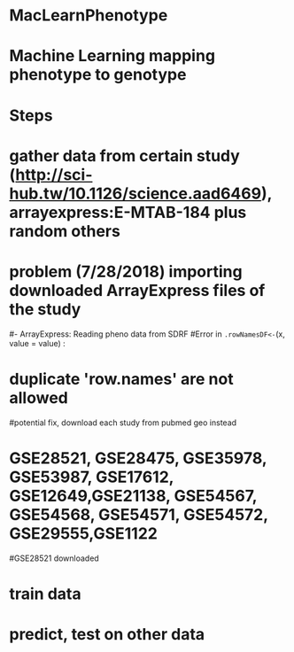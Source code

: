 # MacLearnPhenotype
# Machine Learning mapping phenotype to genotype

# Steps
# gather data from certain study (http://sci-hub.tw/10.1126/science.aad6469), arrayexpress:E-MTAB-184 plus random others
# problem (7/28/2018) importing downloaded ArrayExpress files of the study
  #- ArrayExpress: Reading pheno data from SDRF
  #Error in `.rowNamesDF<-`(x, value = value) : 
  #  duplicate 'row.names' are not allowed
  
  #potential fix, download each study from pubmed geo instead
  # GSE28521, GSE28475, GSE35978, GSE53987, GSE17612, GSE12649,GSE21138, GSE54567, GSE54568, GSE54571, GSE54572, GSE29555,GSE1122
#GSE28521 downloaded


# train data
# predict, test on other data
